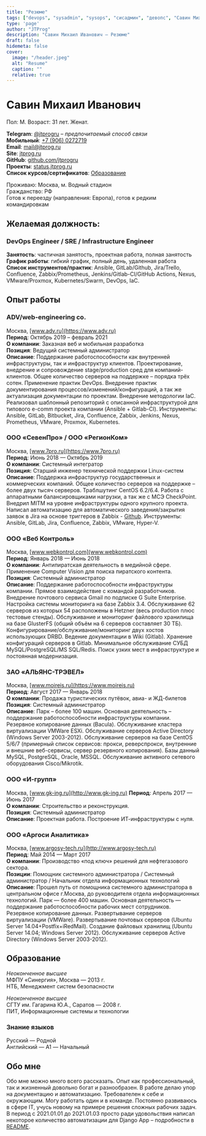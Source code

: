 ```yaml
---
title: "Резюме"
tags: ["devops", "sysadmin", "sysops", "сисадмин", "девопс", "Савин Михаил", "Савин Михаил Иванович"]
type: 'page'
author: "JTProg"
description: "Савин Михаил Иванович – Резюме"
draft: false
hidemeta: false
cover:
  image: "/header.jpeg"
  alt: "Resume"
  caption: ""
  relative: true
---
```


# **Савин Михаил Иванович**

Пол: М. Возраст: 31 лет. Женат.

**Telegram**: [@jtprogru](https://t.me/jtprogru) – _предпочитаемый способ связи_  
**Мобильный**: [+7 (906) 0272719](tel:+79060272719)  
**Email**: [mail@jtprog.ru](mailto:mail@jtprog.ru)  
**Site**: [jtprog.ru](https://jtprog.ru/)  
**GitHub**: [github.com/jtprogru](https://github.com/jtprogru/)  
**Проекты**: [status.jtprog.ru](https://status.jtprog.ru)  \
**Список курсов/сертификатов**: [Образование](https://jtprog.ru/skillz/)  

Проживаю: Москва, м. Водный стадион  
Гражданство: РФ  
Готов к переезду (направления: Европа), готов к редким командировкам

## Желаемая должность:

### **DevOps Engineer / SRE / Infrastructure Engineer**

**Занятость**: частичная занятость, проектная работа, полная занятость  
**График работы**: гибкий график, полный день, удаленная работа  
**Список инструментов/практик**: Ansible, GitLab/Github, Jira/Trello, Confluence, Zabbix/Prometheus, Jenkins/Gitlab-CI/GitHub Actions, Nexus, VMware/Proxmox, Kubernetes/Swarm, DevOps, IaC.

## Опыт работы

### ADV/web-engineering co.

Москва, [www.adv.ru](https://www.adv.ru)  
**Период**: Октябрь 2019 – февраль 2021  
**О компании**: Заказная веб и мобильная разработка  
**Позиция**: Ведущий системный администратор  
**Описание**: Поддержание работоспособности как внутренней инфраструктуры, так и инфраструктур клиентов. Проектирование, внедрение и сопровождение stage/production сред для компаний-клиентов. Общее количество серверов на поддержке – порядка трёх сотен. Применение практик DevOps. Внедрение практик документирования процессов/изменений/конфигураций, а так же актуализация документации по проектам. Внедрение методологии IaC. Реализовал шаблонный репозиторий с описанной инфраструктурой для типового e-comm проекта компании (Ansible + Gitlab-CI). Инструменты: Ansible, GitLab, Bitbucket, Jira, Confluence, Zabbix, Jenkins, Nexus, Prometheus, VMware, Proxmox, Kubernetes.

### ООО &#171;СевенПро&#187; / ООО &#171;РегионКом&#187;

Москва, [www.7pro.ru](https://www.7pro.ru)  
**Период**: Июнь 2018 — Октябрь 2019  
**О компании**: Системный интегратор  
**Позиция:** Старший инженер технической поддержки Linux-систем  
**Описание**: Поддержка инфраструктур государственных и коммерческих компаний. Общее количество серверов на поддержке – более двух тысяч серверов. Траблшутинг CentOS 6.2/6.4. Работа с аппаратными балансировщиками нагрузки, а так же с МСЭ CheckPoint. Внедрил MITM на уровне инфраструктуры одного крупного проекта. Написал автоматизацию для автоматического заведения/закрытия заявок в Jira на основе триггеров в Zabbix - [Github](https://github.com/sysopschannel/zbx2jira). Инструменты: Ansible, GitLab, Jira, Confluence, Zabbix, VMware, Hyper-V.

### ООО &#171;Веб Контроль&#187;

Москва, [www.webkontrol.com](www.webkontrol.com)  
**Период**: Январь 2018 — Июнь 2018  
**О компании**: Антипиратская деятельность в медийной сфере. Применение Computer Vision для поиска пиратского контента.  
**Позиция**: Системный администратор  
**Описание**: Поддержание работоспособности инфраструктуры компании. Прямое взаимодействие с командой разработчиков. Внедрение почтового сервиса Gmail по подписке G Suite Enterprise. Настройка системы мониторинга на базе Zabbix 3.4. Обслуживание 62 серверов из которых 54 расположены в Hetzner (весь production плюс тестовые стенды). Обслуживание и мониторинг файлового хранилища на базе GlusterFS (общий объём на 6 серверов составляет 30 ТБ). Конфигурирование/обслуживание/мониторинг двух хостов использующих DRBD. Ведение документации в Wiki (Gitlab). Хранение конфигураций серверов в Gitlab. Минимальное обслуживание СУБД MySQL/PostgreSQL/MS SQL/Redis. Поиск узких мест в инфраструктуре и постоянная модернизация.

### ЗАО &#171;АЛЬЯНС-ТРЭВЕЛ&#187;

Москва, [www.moireis.ru](https://www.moireis.ru)  
**Период**: Август 2017 — Январь 2018  
**О компании**: Продажа туристических путёвок, авиа- и ЖД-билетов  
**Позиция**: Системный администратор  
**Описание**: Парк – более 100 машин. Основная деятельность – поддержание работоспособности инфраструктуры компании. Резервное копирование данных (Bacula). Обслуживание кластера виртуализации VMWare ESXi. Обслуживание серверов Active Directory (Windows Server 2003-2012). Обслуживание серверов на базе CentOS 5/6/7 (примерный список сервисов: прокси, реверспрокси, внутренние и внешние веб-сервисы, сервер резервного копирования). Базы данный MySQL, PostgreSQL, Oracle, MSSQL. Обслуживание активного сетевого оборудования Cisco/Mikrotik.

### ООО &#171;И-групп&#187;

Москва, [www.gk-ing.ru](http://www.gk-ing.ru)
**Период**: Апрель 2017 — Июнь 2017  
**О компании**: Строительство и реконструкция.  
**Позиция**: Системный администратор  
**Описание**: Проектная работа. Построение ИТ-инфраструктуры с нуля.

### ООО &#171;Аргоси Аналитика&#187;

Москва, [www.argosy-tech.ru](http://www.argosy-tech.ru)  
**Период**: Май 2014 — Март 2017  
**О компании**: Производство &#171;под ключ&#187; решений для нефтегазового сектора.  
**Позиции**: Помощник системного администратора / Системный администратор / Начальник отдела информационных технологий  
**Описание**: Прошел путь от помощника системного администратора в центральном офисе г.Москва, до руководителя отдела информационных технологий. Парк &#8212; более 400 машин. Основная деятельность &#8212; поддержание работоспособности рабочих мест сотрудников. Резервное копирование данных. Развертывание серверов виртуализации (VMWare). Развертывание почтовых серверов (Ubuntu Server 14.04+Postfix+iRedMail). Создание файловых хранилищ (Ubuntu Server 14.04; Windows Server 2012). Обслуживание серверов Active Directory (Windows Server 2003-2012).

## Образование

_Неоконченное высшее_  
МФПУ &#171;Синергия&#187;, Москва &#8212; 2013 г.  
НТБ, Менеджмент систем безопасности  

_Неоконченное высшее_  
СГТУ им. Гагарина Ю.А., Саратов &#8212; 2008 г.  
ПИТ, Информационные системы и технологии

### Знание языков

Русский — Родной  
Английский — A1 — Начальный

## Обо мне

Обо мне можно много всего рассказать. Опыт как профессиональный, так и жизненный довольно богат и разнообразен. В работе делаю упор на документацию и автоматизацию. Требователен к себе и окружающим. Могу работать один и в команде. Постоянно развиваюсь в сфере IT, учусь новому на примере решения сложных рабочих задач. В период с 2021.01.01 до 2021.01.03 просто ради удовольствия написал некоторое количество автоматизации для Django App – подробности в [README](https://github.com/Linkor-35/django-photo/blob/master/.cicd/README.md).
